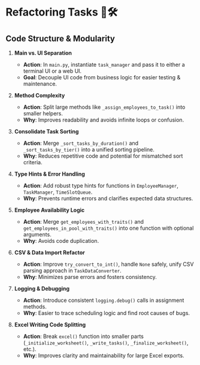# Refactoring Tasks 🔄🛠️

## Code Structure & Modularity

1. **Main vs. UI Separation**
   - **Action**: In `main.py`, instantiate `task_manager` and pass it to either a terminal UI or a web UI.
   - **Goal**: Decouple UI code from business logic for easier testing & maintenance.

2. **Method Complexity**
   - **Action**: Split large methods like `_assign_employees_to_task()` into smaller helpers.
   - **Why**: Improves readability and avoids infinite loops or confusion.

3. **Consolidate Task Sorting**
   - **Action**: Merge `_sort_tasks_by_duration()` and `_sort_tasks_by_tier()` into a unified sorting pipeline.
   - **Why**: Reduces repetitive code and potential for mismatched sort criteria.

4. **Type Hints & Error Handling**
   - **Action**: Add robust type hints for functions in `EmployeeManager`, `TaskManager`, `TimeSlotQueue`.
   - **Why**: Prevents runtime errors and clarifies expected data structures.

5. **Employee Availability Logic**
   - **Action**: Merge `get_employees_with_traits()` and `get_employees_in_pool_with_traits()` into one function with optional arguments.
   - **Why**: Avoids code duplication.

6. **CSV & Data Import Refactor**
   - **Action**: Improve `try_convert_to_int()`, handle `None` safely, unify CSV parsing approach in `TaskDataConverter`.
   - **Why**: Minimizes parse errors and fosters consistency.

7. **Logging & Debugging**
   - **Action**: Introduce consistent `logging.debug()` calls in assignment methods.
   - **Why**: Easier to trace scheduling logic and find root causes of bugs.

8. **Excel Writing Code Splitting**
   - **Action**: Break `excel()` function into smaller parts (`_initialize_worksheet()`, `_write_tasks()`, `_finalize_worksheet()`, etc.).
   - **Why**: Improves clarity and maintainability for large Excel exports.
